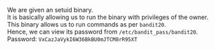 We are given an setuid binary.<br>
It is basically allowing us to run the binary with privileges of the owner.<br>
This binary allows us to run commands as per `bandit20`.<br>
Hence, we can view its password from `/etc/bandit_pass/bandit20`.<br>
Password: `VxCazJaVykI6W36BkBU0mJTCM8rR95XT`